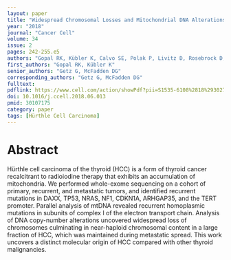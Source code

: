 ```yaml
---
layout: paper
title: "Widespread Chromosomal Losses and Mitochondrial DNA Alterations as Genetic Drivers in Hürthle Cell Carcinoma"
year: "2018"
journal: "Cancer Cell"
volume: 34
issue: 2
pages: 242-255.e5
authors: "Gopal RK, Kübler K, Calvo SE, Polak P, Livitz D, Rosebrock D, Sadow PM, Campbell B, Donovan SE, Amin S, Gigliotti BJ, Grabarek Z, Hess JM, Stewart C, Braunstein LZ, Arndt PF, Mordecai S, Shih AR, Chaves F, Zhan T, Lubitz CC, Kim J, Iafrate AJ, Wirth L, Parangi S, Leshchiner I, Daniels GH, Mootha VK, Dias-Santagata D, Getz G, McFadden DG"
first_authors: "Gopal RK, Kübler K"
senior_authors: "Getz G, McFadden DG"
corresponding_authors: "Getz G, McFadden DG"
fulltext:
pdflink: https://www.cell.com/action/showPdf?pii=S1535-6108%2818%2930270-8
doi: 10.1016/j.ccell.2018.06.013
pmid: 30107175
category: paper
tags: [Hürthle Cell Carcinoma]
---
```


# Abstract

Hürthle cell carcinoma of the thyroid (HCC) is a form of thyroid cancer recalcitrant to radioiodine therapy that exhibits an accumulation of mitochondria. We performed whole-exome sequencing on a cohort of primary, recurrent, and metastatic tumors, and identified recurrent mutations in DAXX, TP53, NRAS, NF1, CDKN1A, ARHGAP35, and the TERT promoter. Parallel analysis of mtDNA revealed recurrent homoplasmic mutations in subunits of complex I of the electron transport chain. Analysis of DNA copy-number alterations uncovered widespread loss of chromosomes culminating in near-haploid chromosomal content in a large fraction of HCC, which was maintained during metastatic spread. This work uncovers a distinct molecular origin of HCC compared with other thyroid malignancies.

